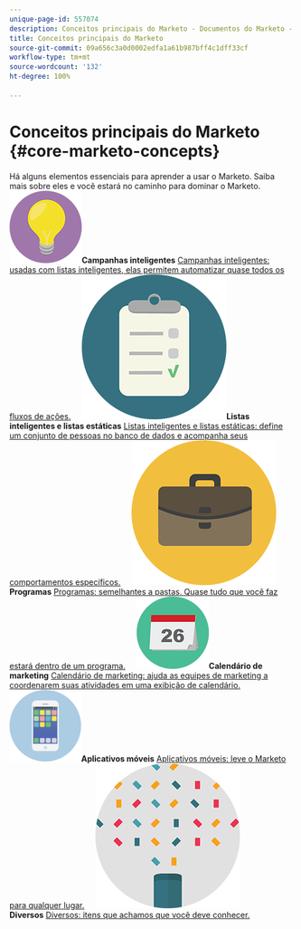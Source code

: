 ```yaml
---
unique-page-id: 557074
description: Conceitos principais do Marketo - Documentos do Marketo - Documentação do produto
title: Conceitos principais do Marketo
source-git-commit: 09a656c3a0d0002edfa1a61b987bff4c1dff33cf
workflow-type: tm+mt
source-wordcount: '132'
ht-degree: 100%

---
```



# Conceitos principais do Marketo {#core-marketo-concepts}

Há alguns elementos essenciais para aprender a usar o Marketo. Saiba mais sobre eles e você estará no caminho para dominar o Marketo.
**![Campanhas inteligentes](assets/seo-01.png)Campanhas inteligentes** [Campanhas inteligentes: usadas com listas inteligentes, elas permitem automatizar quase todos os fluxos de ações.](https://docs.marketo.com/display/DOCS/Smart+Campaigns)     **![Listas inteligentes e listas estáticas](assets/office-35.png)Listas inteligentes e listas estáticas** [Listas inteligentes e listas estáticas: define um conjunto de pessoas no banco de dados e acompanha seus comportamentos específicos.](https://docs.marketo.com/display/DOCS/Smart+Lists+and+Static+Lists)     **![Programas](assets/office-02.png)Programas** [Programas: semelhantes a pastas. Quase tudo que você faz estará dentro de um programa.](https://docs.marketo.com/display/DOCS/Programs)     **![Calendário de marketing](assets/office-10.png)Calendário de marketing** [Calendário de marketing: ajuda as equipes de marketing a coordenarem suas atividades em uma exibição de calendário.](https://docs.marketo.com/display/DOCS/Marketing+Calendar)     **![Aplicativos móveis](assets/mobile-apps.png)Aplicativos móveis** [Aplicativos móveis: leve o Marketo para qualquer lugar.](core-marketo-concepts/mobile-apps.md)     **![Diversos](assets/party-11.png)Diversos** [Diversos: itens que achamos que você deve conhecer.](https://docs.marketo.com/display/DOCS/Miscellaneous)
